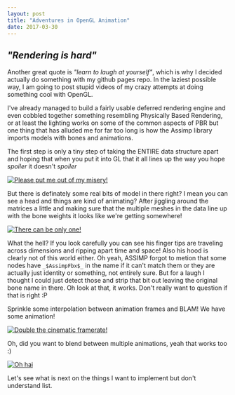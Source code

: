 ```yaml
---
layout: post
title: "Adventures in OpenGL Animation"
date: 2017-03-30
---
```


## _"Rendering is hard"_

Another great quote is _"learn to laugh at yourself"_, which is why I decided actually do something with my github pages repo. In the laziest possible way, I am going to post stupid videos of my crazy attempts at doing something cool with OpenGL.

I've already managed to build a fairly usable deferred rendering engine and even cobbled together something resembling Physically Based Rendering, or at least the lighting works on some of the common aspects of PBR but one thing that has alluded me for far too long is how the Assimp library imports models with bones and animations.

The first step is only a tiny step of taking the ENTIRE data structure apart and hoping that when you put it into GL that it all lines up the way you hope *spoiler* it doesn't *spoiler*

[![Please put me out of my misery!](http://img.youtube.com/vi/4h3poEeNnow/0.jpg)](http://www.youtube.com/watch?v=4h3poEeNnow)

But there is definately some real bits of model in there right? I mean you can see a head and things are kind of animating? After jiggling around the matrices a little and making sure that the multiple meshes in the data line up with the bone weights it looks like we're getting somewhere!

[![There can be only one!](http://img.youtube.com/vi/XQLjo3vqJcQ/0.jpg)](http://www.youtube.com/watch?v=XQLjo3vqJcQ)

What the hell? If you look carefully you can see his finger tips are traveling across dimensions and ripping apart time and space! Also his hood is clearly not of this world either. Oh yeah, ASSIMP forgot to metion that some nodes have ```_$AssimpFbx$_``` in the name if it can't match them or they are actually just identity or something, not entirely sure. But for a laugh I thought I could just detect those and strip that bit out leaving the original bone name in there. Oh look at that, it works. Don't really want to question if that is right :P

Sprinkle some interpolation between animation frames and BLAM! We have some animation!

[![Double the cinematic framerate!](http://img.youtube.com/vi/6obodEmGO3c/0.jpg)](http://www.youtube.com/watch?v=6obodEmGO3c)

Oh, did you want to blend between multiple animations, yeah that works too :)

[![Oh hai](http://img.youtube.com/vi/JTI-N7MZga0/0.jpg)](http://www.youtube.com/watch?v=JTI-N7MZga0)

Let's see what is next on the things I want to implement but don't understand list.
